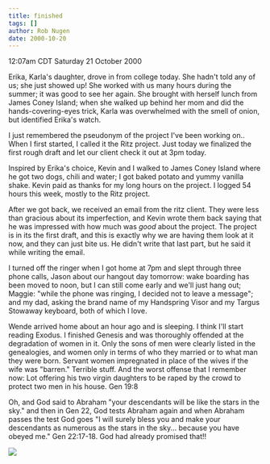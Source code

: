 ```yaml
---
title: finished
tags: []
author: Rob Nugen
date: 2000-10-20
---
```


<title>finished ritz project</title>
<p class=date>12:07am CDT Saturday 21 October 2000

<p>Erika, Karla's daughter, drove in from college today.  She hadn't
told any of us; she just showed up!  She worked with us many hours
during the summer; it was good to see her again.  She brought with
herself lunch from James Coney Island; when she walked up behind her
mom and did the hands-covering-eyes trick, Karla was overwhelmed with
the smell of onion, but identified Erika's watch.

<p>I just remembered the pseudonym of the project I've been working
on..  When I first started, I called it the Ritz project.  Just today
we finalized the first rough draft and let our client check it out at
3pm today.

<p>Inspired by Erika's choice, Kevin and I walked to James Coney
Island where he got two dogs, chili and water; I got baked potato and
yummy vanilla shake.  Kevin paid as thanks for my long hours on the
project.  I logged 54 hours this week, mostly to the Ritz project.

<p>After we got back, we received an email from the ritz client.  They
were less than gracious about its imperfection, and Kevin wrote them
back saying that he was impressed with how much was <em>good</em>
about the project.  The project is in its the first draft, and this is
exactly why we are having them look at it now, and they can just bite
us.  He didn't write that last part, but he said it while writing the
email.

<p>I turned off the ringer when I got home at 7pm and slept through
three phone calls,  Jason about our hangout day tomorrow: wake boarding
has been moved to noon, but I can still come early and we'll just hang
out;  Maggie: "while the phone was ringing, I decided not to leave a
message"; and my dad, asking the brand name of my Handspring Visor and
my Targus Stowaway keyboard, both of which I love.

<p>Wende arrived home about an hour ago and is sleeping.  I think I'll
start reading Exodus.  I finished Genesis and was thoroughly offended
at the degradation of women in it.  Only the sons of men were clearly
listed in the genealogies, and women only in terms of who they married
or to what man they were born.  Servant women impregnated in place of
the wives if the wife was "barren."  Terrible stuff.  And the worst
offense that I remember now: Lot offering his two virgin daughters to
be raped by the crowd to protect two men in his house.  Gen 19:8

<p>Oh, and God said to Abraham "your descendants will be like the
stars in the sky." and then in Gen 22, God tests Abraham again and
when Abraham passes the test God goes "I will surely bless you and
make your descendants as numerous as the stars in the sky... because
you have obeyed me."  Gen 22:17-18.  God had already promised that!!

<p><img src='/images/rob/wL-ROB.gif'>

